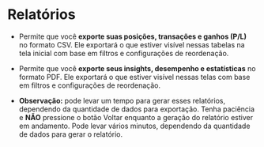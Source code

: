 # **Relatórios**

- Permite que você **exporte suas posições, transações e ganhos (P/L)** no formato CSV. Ele exportará o que estiver visível nessas tabelas na tela inicial com base em filtros e configurações de reordenação.
- Permite que você **exporte seus insights, desempenho e estatísticas** no formato PDF. Ele exportará o que estiver visível nessas telas com base em filtros e configurações de reordenação.

- **Observação:** pode levar um tempo para gerar esses relatórios, dependendo da quantidade de dados para exportação. Tenha paciência e **NÃO** pressione o botão Voltar enquanto a geração do relatório estiver em andamento. 
Pode levar vários minutos, dependendo da quantidade de dados para gerar o relatório.
